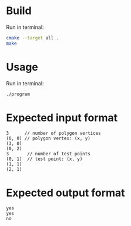 Build
=========
Run in terminal:
```bash
cmake --target all .
make
```

Usage
==========
Run in terminal:
```bash
./program
```

Expected input format
=========
```
3      // number of polygon vertices  
(0, 0) // polygon vertex: (x, y)     
(3, 0)
(0, 2)
3       // number of test points 
(0, 1)  // test point: (x, y)    
(1, 1)
(2, 1)
```

Expected output format
========
```
yes
yes
no
```

